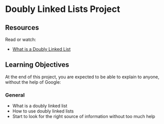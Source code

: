 # Doubly Linked Lists Project

## Resources

Read or watch:

- [What is a Doubly Linked List](<link to resource>)

## Learning Objectives

At the end of this project, you are expected to be able to explain to anyone, without the help of Google:

### General

- What is a doubly linked list
- How to use doubly linked lists
- Start to look for the right source of information without too much help
